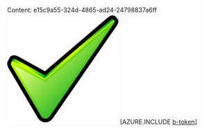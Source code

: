 Content: e15c9a55-324d-4865-ad24-24798837a6ff![image](26684b66-5929-486e-8d44-9d31464767db.png)
[AZURE.INCLUDE [b-token](80ffec23-9dab-4ae3-a199-84c1eaf7ccb8.md)]
